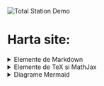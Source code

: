 ![Total Station Demo](https://metricop.com/cdn/shop/articles/trimble-total-station.jpg?v=1677673954&width=1100)

# Harta site:

<details>

<summary>Elemente de Markdown</summary>

<br>

<a href="/markdown1"> Markdown 1: Capitole, subcapitole, sectiuni si paragrafe </a>
<br>

<a href="markdown2"> Markdown 2: Formatarea textului cu Markdown</a>
<br>

<a href="markdown3"> Markdown 3: Inserare cod de programare</a>
<br>

<a href="markdown4"> Markdown 4: Crearea legaturilor Markdown</a>
<br>

<!-- [Markdown 1: Capitole, subcapitole, sectiuni si paragrafe](markdown1.md)


[Markdown 2: Formatarea textului cu Markdown](markdown2.md)

[Markdown 2: Elemente avansate de Markdown (demo 'md' page)](avansate.md)

[Markdown 3: Inserare cod de programare](/markdown3.md)

[Markdown 4: Crearea legaturilor Markdown](/markdown4.md) -->

</details>


<details> 

<summary> Elemente de TeX si MathJax </summary>

<br>

<a href="mathjax"> MathJax 1: Formule cu TeX si MathJax </a>
<br>

<a href="mathjax2"> MathJax 2: Matrice si ecuatii cu TeX si MathJax </a>
<br>

<!-- [MathJax 1: Formule cu TeX si MathJax](mathjax.md)

[MathJax 2: Matrice si ecuatii cu TeX si MathJax](mathjax2.md) -->

</details>


<details>

<summary> Diagrame Mermaid </summary>

<br>

<a href="mermaid"> Diagrame Mermaid </a>
<br>

<!-- [Diagrame Mermaid](/diagrame/mermaid.md) -->

</details>



